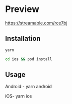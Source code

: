 # Preview

https://streamable.com/rce7bj

## Installation

```bash
yarn

cd ios && pod install

```

## Usage

Android - yarn android

iOS- yarn ios 

